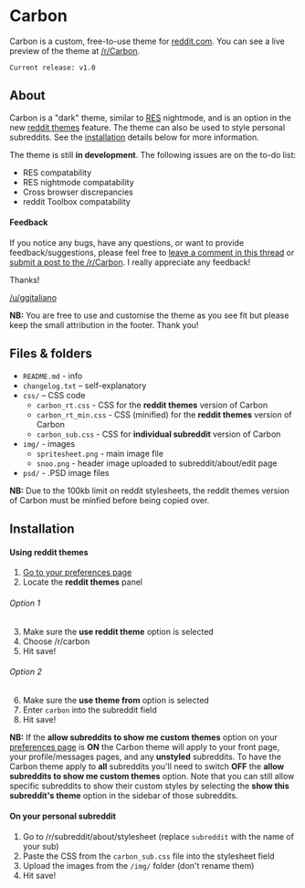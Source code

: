 # Carbon
Carbon is a custom, free-to-use theme for [reddit.com](http://reddit.com). You can see a live preview of the theme at [/r/Carbon](http://reddit.com/r/carbon).

`Current release: v1.0`

## About

Carbon is a "dark" theme, similar to [RES](https://github.com/honestbleeps/Reddit-Enhancement-Suite) nightmode, and is an option in the new [reddit themes](http://www.reddit.com/r/goldbenefits/comments/33ei8y/introducing_reddit_themes_change_the_appearance/) feature. The theme can also be used to style personal subreddits. See the [installation](#installation) details below for more information.

The theme is still **in development**. The following issues are on the to-do list:

* RES compatability
* RES nightmode compatability
* Cross browser discrepancies
* reddit Toolbox compatability

#### Feedback

If you notice any bugs, have any questions, or want to provide feedback/suggestions, please feel free to [leave a comment in this thread](http://www.reddit.com/r/carbon/comments/33g9qc/carbon_v10_bugs_and_feedback_thread/) or [submit a post to the /r/Carbon](http://www.reddit.com/r/carbon/submit?selftext=true). I really appreciate any feedback!

Thanks!

[/u/ggitaliano](http://reddit.com/user/ggitaliano)

**NB:** You are free to use and customise the theme as you see fit but please keep the small attribution in the footer. Thank you!

## Files & folders

* `README.md` - info
* `changelog.txt` – self-explanatory
* `css/` – CSS code
    * `carbon_rt.css` - CSS for the **reddit themes** version of Carbon
    * `carbon_rt_min.css` - CSS (minified) for the **reddit themes** version of Carbon
    * `carbon_sub.css` - CSS for **individual subreddit** version of Carbon
* `img/` - images
    * `spritesheet.png` - main image file
    * `snoo.png` - header image uploaded to subreddit/about/edit page
* `psd/` - .PSD image files

**NB:** Due to the 100kb limit on reddit stylesheets, the reddit themes version of Carbon must be minfied before being copied over.

## Installation 

#### Using reddit themes

1. [Go to your preferences page](http://reddit.com/prefs)
2. Locate the <b>reddit themes</b> panel

###### Option 1
3. Make sure the <b>use reddit theme</b> option is selected
4. Choose /r/carbon
5. Hit save!

###### Option 2
6. Make sure the <b>use theme from</b> option is selected
7. Enter `carbon` into the subreddit field
8. Hit save!

<b>NB:</b> If the <b>allow subreddits to show me custom themes</b> option on your [preferences page](http://reddit.com/prefs) is <b>ON</b> the Carbon theme will apply to your front page, your profile/messages pages, and any <b>unstyled</b> subreddits. To have the Carbon theme apply to <b>all</b> subreddits you'll need to switch <b>OFF</b> the <b>allow subreddits to show me custom themes</b> option. Note that you can still allow specific subreddits to show their custom styles by selecting the <b>show this subreddit's theme</b> option in the sidebar of those subreddits.

#### On your personal subreddit

1. Go to /r/subreddit/about/stylesheet (replace `subreddit` with the name of your sub)
2. Paste the CSS from the `carbon_sub.css` file into the stylesheet field
3. Upload the images from the `/img/` folder (don't rename them)
4. Hit save!
